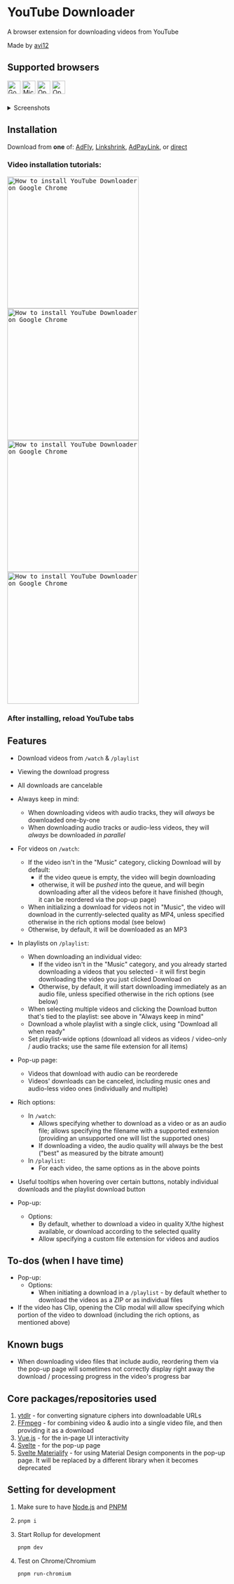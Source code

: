 # YouTube Downloader

A browser extension for downloading videos from YouTube

Made by [avi12](https://avi12.com)

## Supported browsers

<p>
  <img src="https://user-images.githubusercontent.com/6422804/135838451-1c3ac8f1-409f-4aec-972f-1d077c05f1ea.png" width="30" alt="Google Chrome">
  <img src="https://user-images.githubusercontent.com/6422804/135838702-e852bb47-8c0d-4275-baf1-8adc1c50a3c1.png" width="30" alt="Microsoft Edge">
  <img src="https://user-images.githubusercontent.com/6422804/135838972-113f73a3-6a04-48a9-ae04-754f25bc6eb0.png" width="30" alt="Opera">
  <img src="https://user-images.githubusercontent.com/6422804/135839033-c6caa7a4-72c9-4fc6-9b70-1a9561c1173a.png" width="30" alt="Opera GX">
</p>

<details style="margin-top: 20px;">
<summary>Screenshots</summary>

### For videos that aren't in the Music category:

<img src="https://user-images.githubusercontent.com/6422804/135842811-8acd27e4-d8f2-4297-9e30-277c554255c9.png" alt="Download videos in /watch" />

### For videos in the Music category:

<img src="https://user-images.githubusercontent.com/6422804/135843310-b85b3d2d-b8c1-4704-83d5-51a0a9540811.png" alt="Download music videos in /watch" />
<img src="https://user-images.githubusercontent.com/6422804/135843761-d3c0548c-8028-40b7-9dab-05af8f490bbb.png"  alt="Rich options" />

### In `/playlist`:

<img src="https://user-images.githubusercontent.com/6422804/135844180-33d842c0-d335-4181-8eda-6aa32f9f47e3.png" alt="Downloading a single video in the playlist page" />

<img src="https://user-images.githubusercontent.com/6422804/135844498-0951b974-07dd-4155-9fa2-9d4cdd0d0276.png" alt="Opening the rich options for a single video in a playlist" style="margin: 20px 0;" />

<img src="https://user-images.githubusercontent.com/6422804/135844922-f4da509e-67b2-421c-a9a4-579ef67e721a.png" alt="Options for playlists" />

## Pop-up page

<img src="https://user-images.githubusercontent.com/6422804/135845589-cf654082-7f7c-4d48-8f5a-226dfd88699a.png" alt="Pop-up page: Download manager" style="margin-bottom: 10px" />
<img src="https://user-images.githubusercontent.com/6422804/135846001-2a92e721-8436-4b4f-91a0-5770bdaa41a7.png" alt="Pop-up page: Global options">
</details>

## Installation

Download from **one** of: [AdFly](http://fumacrom.com/3907988/youtube-downloader),
[Linkshrink](https://linkshrink.ca/youtube-downloader),
[AdPayLink](https://go.rancah.com/7hRX), or [direct](https://bit.ly/3tqf9y6)

### Video installation tutorials:

<kbd>
  <a href="https://www.youtube.com/watch?v=aMxenpDBvN4"><img src="https://img.youtube.com/vi/aMxenpDBvN4/maxresdefault.jpg" alt="How to install YouTube Downloader on Google Chrome" style="width: 300px;" /></a>
</kbd>
<br>
<kbd>
  <a href="https://www.youtube.com/watch?v=lg2ejFFFEBI"><img src="https://img.youtube.com/vi/lg2ejFFFEBI/maxresdefault.jpg" alt="How to install YouTube Downloader on Google Chrome" style="width: 300px;" /></a>
</kbd>
<br>
<kbd>
  <a href="https://www.youtube.com/watch?v=5NvG9kLatnk"><img src="https://img.youtube.com/vi/5NvG9kLatnk/maxresdefault.jpg" alt="How to install YouTube Downloader on Google Chrome" style="width: 300px;" /></a>
</kbd>
<br>
<kbd>
  <a href="https://www.youtube.com/watch?v=PsgiGNXTNdw"><img src="https://img.youtube.com/vi/PsgiGNXTNdw/maxresdefault.jpg" alt="How to install YouTube Downloader on Google Chrome" style="width: 300px;" /></a>
</kbd>

### After installing, reload YouTube tabs

## Features

- Download videos from `/watch` & `/playlist`
- Viewing the download progress
- All downloads are cancelable
- Always keep in mind:
  - When downloading videos with audio tracks, they will _always_ be downloaded one-by-one
  - When downloading audio tracks or audio-less videos, they will _always_ be downloaded _in parallel_
- For videos on `/watch`:
  - If the video isn't in the "Music" category, clicking Download will by default:
    - if the video queue is empty, the video will begin downloading
    - otherwise, it will be _pushed_ into the queue, and will begin downloading after all the videos before it have
      finished (though, it can be reordered via the pop-up page)
  - When initializing a download for videos not in "Music", the video will download in the currently-selected quality as
    MP4, unless specified otherwise in the rich options modal (see below)
  - Otherwise, by default, it will be downloaded as an MP3
- In playlists on `/playlist`:
  - When downloading an individual video:
    - If the video isn't in the "Music" category, and you already started downloading a videos that you selected - it
      will first begin downloading the video you just clicked Download on
    - Otherwise, by default, it will start downloading immediately as an audio file, unless specified otherwise in the
      rich options (see below)
  - When selecting multiple videos and clicking the Download button that's tied to the playlist: see above in "Always
    keep in mind"
  - Download a whole playlist with a single click, using "Download all when ready"
  - Set playlist-wide options (download all videos as videos / video-only / audio tracks; use the same file extension
    for all items)
- Pop-up page:
  - Videos that download with audio can be reorderede
  - Videos' downloads can be canceled, including music ones and audio-less video ones (individually and multiple)
- Rich options:
  - In `/watch`:
    - Allows specifying whether to download as a video or as an audio file; allows specifying the filename with a
      supported extension (providing an unsupported one will list the supported ones)
    - If downloading a video, the audio quality will always be the best ("best" as measured by the bitrate amount)
  - In `/playlist`:
    - For each video, the same options as in the above points
- Useful tooltips when hovering over certain buttons, notably individual downloads and the playlist download button

- Pop-up:
  - Options:
    - By default, whether to download a video in quality X/the highest available, or download according to the selected
      quality
    - Allow specifying a custom file extension for videos and audios

## To-dos (when I have time)

- Pop-up:
  - Options:
    - When initiating a download in a `/playlist` - by default whether to download the videos as a ZIP or as individual
      files
- If the video has Clip, opening the Clip modal will allow specifying which portion of the video to download (including
  the rich options, as mentioned above)

## Known bugs

- When downloading video files that include audio, reordering them via the pop-up page will sometimes not correctly
  display right away the download / processing progress in the video's progress bar

## Core packages/repositories used

1. [ytdlr](https://github.com/bakapear/ytdlr) - for converting signature ciphers into downloadable URLs
2. [FFmpeg](https://github.com/ffmpegwasm/ffmpeg.wasm) - for combining video & audio into a single video file, and then
   providing it as a download
3. [Vue.js](https://vuejs.org) - for the in-page UI interactivity
4. [Svelte](https://svelte.dev) - for the pop-up page
5. [Svelte Materialify](https://svelte-materialify.vercel.app/) - for using Material Design components in the pop-up
   page. It will be replaced by a different library when it becomes deprecated

## Setting for development

1. Make sure to have [Node.js](https://nodejs.org) and [PNPM](https://pnpm.js.org/en/installation)
1. ```bash
   pnpm i
   ```
1. Start Rollup for development
   ```bash
   pnpm dev
   ```
1. Test on Chrome/Chromium
   ```bash
   pnpm run-chromium
   ```
